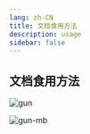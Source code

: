 ```yaml
---
lang: zh-CN
title: 文档食用方法
description: usage
sidebar: false
---
```


## 文档食用方法

![gun](/images/gun.png)

![gun-mb](/images/gun-mb.png)
